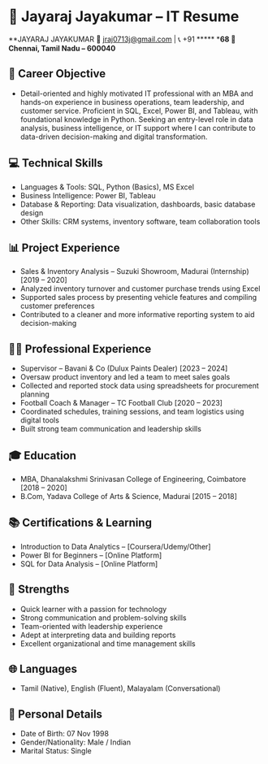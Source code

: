 # 📄 Jayaraj Jayakumar – IT Resume

**JAYARAJ JAYAKUMAR
📧 jraj0713j@gmail.com | 📞 +91 ***** ***68
📍 Chennai, Tamil Nadu – 600040**


## 🎯 Career Objective
- Detail-oriented and highly motivated IT professional with an MBA and hands-on experience in business operations, team leadership, and customer service. Proficient in SQL, Excel, Power BI, and Tableau, with foundational knowledge in Python. Seeking an entry-level role in data analysis, business intelligence, or IT support where I can contribute to data-driven decision-making and digital transformation.

## 💻 Technical Skills
- Languages & Tools: SQL, Python (Basics), MS Excel
- Business Intelligence: Power BI, Tableau
- Database & Reporting: Data visualization, dashboards, basic database design
- Other Skills: CRM systems, inventory software, team collaboration tools

## 📊 Project Experience
- Sales & Inventory Analysis – Suzuki Showroom, Madurai (Internship) [2019 – 2020]
- Analyzed inventory turnover and customer purchase trends using Excel
- Supported sales process by presenting vehicle features and compiling customer preferences
- Contributed to a cleaner and more informative reporting system to aid decision-making

## 🧑‍💼 Professional Experience
- Supervisor – Bavani & Co (Dulux Paints Dealer) [2023 – 2024]
- Oversaw product inventory and led a team to meet sales goals
- Collected and reported stock data using spreadsheets for procurement planning
- Football Coach & Manager – TC Football Club [2020 – 2023]
- Coordinated schedules, training sessions, and team logistics using digital tools
- Built strong team communication and leadership skills

## 🎓 Education
- MBA, Dhanalakshmi Srinivasan College of Engineering, Coimbatore [2018 – 2020]
- B.Com, Yadava College of Arts & Science, Madurai [2015 – 2018]

## 📚 Certifications & Learning
- Introduction to Data Analytics – [Coursera/Udemy/Other]
- Power BI for Beginners – [Online Platform]
- SQL for Data Analysis – [Online Platform]

## 💪 Strengths
- Quick learner with a passion for technology
- Strong communication and problem-solving skills
- Team-oriented with leadership experience
- Adept at interpreting data and building reports
- Excellent organizational and time management skills

## 🌐 Languages
- Tamil (Native), English (Fluent), Malayalam (Conversational)

## 📝 Personal Details
- Date of Birth: 07 Nov 1998
- Gender/Nationality: Male / Indian
- Marital Status: Single

